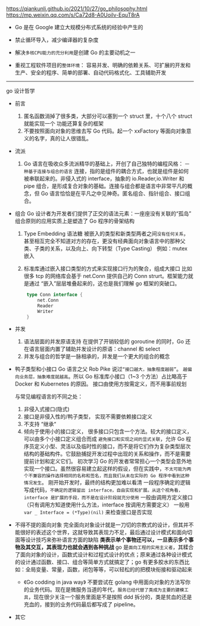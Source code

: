 https://qiankunli.github.io/2021/10/27/go_philosophy.html
https://mp.weixin.qq.com/s/Ca72d8-A0UoiIv-EquT8rA

- Go 是在 Google 建立大规模分布式系统的经验中产生的
- 禁止循环导入，减少编译器的复杂度
- 解决`多核CPU能力的充分利用`是创建 Go 的主要动机之一

- 重视工程软件项目的`整体环境`：
  容易并发、明确的依赖关系、可扩展的开发和生产、安全的程序、简单的部署、自动代码格式化、工具辅助开发

---

go 设计哲学

- 前言
  1. 匿名函数消掉了很多类，大部分可以塞到一个 struct 里，十个八个 struct 就能实现一个 功能还算复杂的框架
  2. 不要按照面向对象的思维去写 Go 代码。起一个 xxFactory 等面向对象意义的名字，真的让人很错乱。
- 流派
  1. Go 语言在吸收众多流派精华的基础上，开创了自己独特的编程风格：
     `一种基于连接与组合的语言`
     连接，指的是组件的耦合方式，也就是组件是如何被串联起来的。非侵入式的 interface，抽象的 io.Reader,io.Writer 和 pipe
     组合，是形成复合对象的基础。连接与组合都是语言中非常平凡的概念，但 Go 语言恰恰是在平凡之中见神奇。匿名组合、指针组合、接口组合。
- 组合
  Go 设计者为开发者们提供了正交的语法元素：一座座没有关联的“孤岛”
  组合原则的应用实质上是塑造了 Go 程序的骨架结构

  1. Type Embedding 语法糖
     被嵌入的类型和新类型两者之间`没有任何关系`，甚至相互完全不知道对方的存在，更没有经典面向对象语言中的那种父类、子类的关系，以及向上、向下转型（Type Casting）
     例如：mutex 嵌入

  2. 标准库通过嵌入接口类型的方式来实现接口行为的聚合，组成大接口
     比如很多 tcp 的网络库会基于 net.Conn 提供自己的 Conn strurt。框架能力就是通过 “嵌入”层层堆叠起来的，这也是我们理解 go 框架的突破口。
     ```go
      type Conn interface {
          net.Conn
          Reader
          Writer
      }
     ```

- 并发
  1. 语法层面的并发原语支持
     在提供了开销较低的 goroutine 的同时，Go 还在语言层面内置了辅助并发设计的原语：channel 和 select
  2. 并发与组合的哲学是一脉相承的，并发是一个更大的组合的概念
- 鸭子类型和小接口
  Go 语言之父 Rob Pike 说过`“接口越大，抽象程度越弱”`。
  `越偏向业务层，抽象难度就越高`。所以 Go 标准库小接口（1~3 个方法）占比略高于 Docker 和 Kubernetes 的原因。
  接口由使用方按需定义，而不用事前规划

  与常见编程语言的不同之处：

  1. 非侵入式接口(隐式)
  2. 接口是非侵入性的/鸭子类型， 实现不需要依赖接口定义
  3. 不支持 “继承“
  4. 倾向于使用小的接口定义， 很多接口只包含一个方法。较大的接口定义，可以由多个小接口定义组合而成
     `避免接口和实现之间的显式关联`，允许 Go 程序员定义小型、灵活以及临时性的接口，而不是将它们作为复杂类型层次结构的基础构件。它鼓励捕捉开发过程中出现的关系和操作，而不是需要提前计划和定义它们。
     初次学习 Go 的开发者常常担心一个类型会意外地实现一个接口。虽然很容易建立起这样的假设，但在实践中，`不太可能为两个不兼容的操作选择相同的名称和签名，而且我们从未在实际的 Go 程序中看到这种情况发生`。
     刚开始开发时，最终的结构更加难以看清
     一段程序确定的逻辑写成代码，`不确定的逻辑留出 interface，自由实现和扩展。从这个视角看，interface 是扩展的手段，而不是在设计阶段就充分使用`
     一般由调用方定义接口（只有调用方知道使用什么方法，interface 按调用方需要定义）
     一般用 `var _ Interface = (*Type)(nil)` 来检查接口是否实现

- 不得不提的面向对象
  完全面向对象设计就是一刀切的宗教式的设计，但其并不能很好的表述这个世界，这就导致其表现力不足，最后通过设计模式和面向切面等设计技巧来弥补语言方面的缺陷
  **类表示单个事物还可以，一旦表示多个事物及其交互，其表现力也就会遇到各种挑战**
  go 是`面向工程的实用主义者`，其糅合了面向对象的设计，函数式设计和过程式设计的优点；原来通过各种设计模式的设计通过函数、接口、组合等简单方式就搞定了；go 有更多胶水的东西比如：全局变量、常量，函数，闭包等等，可以轻松的的把模块衔接和驱动起来
  - 《Go codding in java way》
    不要尝试在 golang 中用面向对象的方法写你的业务代码。现在是微服务当道的年代，`服务已经代替了类成为主要的建模工具`，现在很少关注一个服务里面是不是按照 ddd 拆分的，类是贫血的还是充血的，接到的业务代码最后都写成了 pipeline。
- 其它

